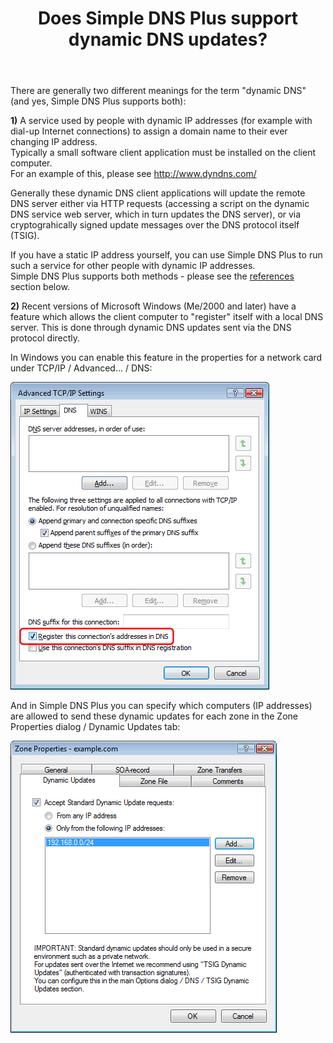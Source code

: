 ﻿---
title: Does Simple DNS Plus support dynamic DNS updates?
category: 4
frontpage: false
comments: true
refs: 126,40,127,125,80,173
created-utc: 2019-01-01
modified-utc: 2019-01-01
---
<p>There are generally two different meanings for the term "dynamic DNS" (and yes, Simple DNS Plus supports both):</p>
<p>
<strong>1)</strong> A service used by people with dynamic IP addresses (for example with dial-up Internet connections) to assign a domain name to their ever changing IP address.<br />
Typically a small software client application must be installed on the client computer.<br />
For an example of this, please see <a href="http://www.dyndns.com/" target="_blank">http://www.dyndns.com/</a></p>
<p>Generally these dynamic DNS client applications will update the remote DNS server either via HTTP requests (accessing a script on the dynamic DNS service web server, which in turn updates the DNS server), or via cryptograhically signed update messages over the DNS protocol itself (TSIG).</p>
<p>If you have a static IP address yourself, you can use Simple DNS Plus to run such a service for other people with dynamic IP addresses.<br />
Simple DNS Plus supports both methods - please see the <a href="#kbref">references</a> section below.</p>
<p>
<strong>2)</strong> Recent versions of Microsoft Windows (Me/2000 and later) have a feature which allows the client computer to "register" itself with a local DNS server. This is done through dynamic DNS updates sent via the DNS protocol directly.</p>
<p>In Windows you can enable this feature in the properties for a network card under TCP/IP / Advanced... / DNS:</p>
<p> <img height="492" src="img/35/1.png" width="414" /></p>
<p>And in Simple DNS Plus you can specify which computers (IP addresses) are allowed to send these dynamic updates for each zone in the Zone Properties dialog / Dynamic Updates tab:</p>
<p> <img height="467" src="img/35/2.png" width="426" /></p>